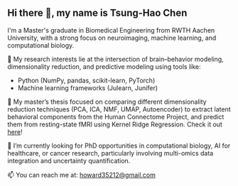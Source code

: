 ## Hi there 👋, my name is Tsung-Hao Chen

I'm a Master's graduate in Biomedical Engineering from RWTH Aachen University, with a strong focus on neuroimaging, machine learning, and computational biology.


🔬 My research interests lie at the intersection of brain–behavior modeling, dimensionality reduction, and predictive modeling using tools like:
- Python (NumPy, pandas, scikit-learn, PyTorch)
- Machine learning frameworks (Julearn, Junifer)

📘 My master’s thesis focused on comparing different dimensionality reduction techniques (PCA, ICA, NMF, UMAP, Autoencoder) to extract latent behavioral components from the Human Connectome Project, and predict them from resting-state fMRI using Kernel Ridge Regression. Check it out [here](https://github.com/haotsung/HCP_behavioral_prediction)! 

🌱 I’m currently looking for PhD opportunities in computational biology, AI for healthcare, or cancer research, particularly involving multi-omics data integration and uncertainty quantification.

📫 You can reach me at: howard35212@gmail.com

<!--
**haotsung/haotsung** is a ✨ _special_ ✨ repository because its `README.md` (this file) appears on your GitHub profile.

Here are some ideas to get you started:

- 🔭 I’m currently working on ...
- 🌱 I’m currently learning ...
- 👯 I’m looking to collaborate on ...
- 🤔 I’m looking for help with ...
- 💬 Ask me about ...
- 📫 How to reach me: ...
- 😄 Pronouns: ...
- ⚡ Fun fact: ...
-->
